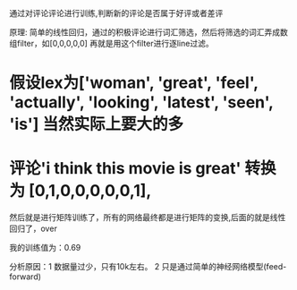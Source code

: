 通过对评论评论进行训练,判断新的评论是否属于好评或者差评

原理: 简单的线性回归，通过的积极评论进行词汇筛选，然后将筛选的词汇弄成数组filter，如[0,0,0,0,0]
再就是用这个filter进行逐line过滤。

# 假设lex为['woman', 'great', 'feel', 'actually', 'looking', 'latest', 'seen', 'is'] 当然实际上要大的多
# 评论'i think this movie is great' 转换为 [0,1,0,0,0,0,0,1],

然后就是进行矩阵训练了，所有的网络最终都是进行矩阵的变换,后面的就是线性回归了，over

我的训练值为：0.69

分析原因：1 数据量过少，只有10k左右。 2 只是通过简单的神经网络模型(feed-forward)